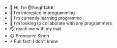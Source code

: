 - 👋 Hi, I’m @Singh1466
- 👀 I’m interested in programming 
- 🌱 I’m currently learning programmo 
- 💞️ I’m looking to collaborate with any programmers 
- 📫 reach me with my mail
- 😄 Pronouns: Singh
- ⚡ Fun fact: I don't know 

<!---
Singh1466/Singh1466 is a ✨ special ✨ repository because its `README.md` (this file) appears on your GitHub profile.
You can click the Preview link to take a look at your changes.
--->

